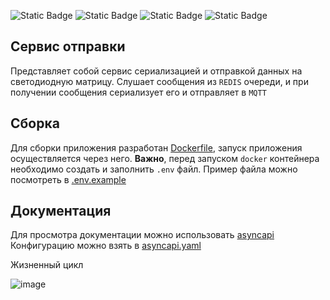 ![Static Badge](https://img.shields.io/badge/Python-3.10-blue?logo=python&logoColor=yellow)
![Static Badge](https://img.shields.io/badge/mqtt-2.0.18-blue?logo=mqtt)
![Static Badge](https://img.shields.io/badge/docker-25.0.4-blue?logo=docker)
![Static Badge](https://img.shields.io/badge/redis-7.2.4-blue?logo=redis&logoColor=red)

## Сервис отправки

Представляет собой сервис сериализацией и отправкой данных на светодиодную матрицу.
Слушает сообщения из `REDIS` очереди, и при получении сообщения сериализует его и отправляет в `MQTT`

## Сборка

Для сборки приложения разработан [Dockerfile](https://github.com/awrura/sender/blob/main/docker/Dockerfile), запуск приложения осуществляется через него. **Важно**, перед запуском `docker`
контейнера необходимо создать и заполнить `.env` файл. Пример файла можно посмотреть в [.env.example](https://github.com/awrura/sender/blob/main/.env.example)

## Документация

Для просмотра документации можно использовать [asyncapi](https://studio.asyncapi.com/)
Конфигурацию можно взять в [asyncapi.yaml](https://github.com/awrura/sender/blob/main/asyncapi.yaml)

Жизненный цикл

![image](https://github.com/user-attachments/assets/a1c05980-337d-4368-9c60-51de169cc3df)

